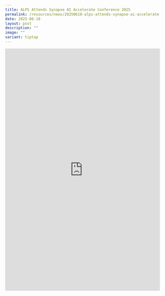```yaml
---
title: ALPS Attends Synapxe AI Accelerate Conference 2025
permalink: /resources/news/20250618-alps-attends-synapxe-ai-accelerate-conference-2025/
date: 2025-06-18
layout: post
description: ""
image: ""
variant: tiptap
---
```

<div class="iframe-wrapper">
<iframe style="border:none;overflow:hidden" height="787" width="100%" allowfullscreen="true" frameborder="0" src="https://www.facebook.com/plugins/post.php?href=https%3A%2F%2Fwww.facebook.com%2Falpshealthcaresupplychain%2Fposts%2Fpfbid02AcLjCrWBLUyQzZo6dAuumW9vN8hhkt7hRrEAmWX8dtQSVRGHKkYHLr4qXobd5KoLl&amp;show_text=true&amp;width=500"></iframe>
</div>
<p></p>